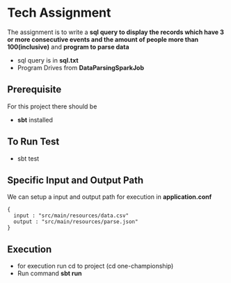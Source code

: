 # Tech Assignment

The assignment is to write a 
**sql query to display the records which have 3 or more consecutive events and the amount of people more than 100(inclusive)**
 and **program to parse data**
* sql query is in  **sql.txt**
* Program Drives from **DataParsingSparkJob**
 
## Prerequisite
For this project there should be
 * **sbt** installed
 
## To Run Test
* sbt test

## Specific Input and Output Path
We can setup a input and output path for execution in **application.conf**
```
{
  input : "src/main/resources/data.csv"
  output : "src/main/resources/parse.json"
}

```

## Execution
* for execution run  cd to project (cd one-championship)
* Run command **sbt run**
